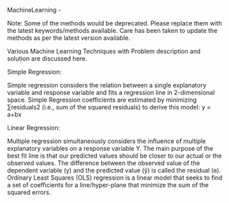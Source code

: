MachineLearning -

Note: Some of the methods would be deprecated. Please replace them with the latest keywords/methods available. Care has been taken to update the methods as per the latest version available.

Various Machine Learning Techniques with Problem description and solution are discussed here.

Simple Regression:

Simple regression considers the relation between a single explanatory variable and response variable and fits a regression line in 2-dimensional space. Simple Regression coefficients are estimated by minimizing ∑residuals2 (i.e., sum of the squared residuals) to derive this model: y = a+bx

Linear Regression:

Multiple regression simultaneously considers the influence of multiple explanatory variables on a response variable Y. The main purpose of the best fit line is that our predicted values should be closer to our actual or the observed values. The difference between the observed value of the dependent variable (y) and the predicted value (ŷ) is called the residual (e). Ordinary Least Squares (OLS) regression is a linear model that seeks to find a set of coefficients for a line/hyper-plane that minimize the sum of the squared errors.
